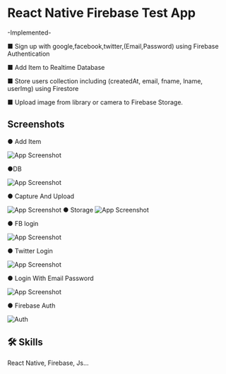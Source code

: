 
# React Native Firebase Test App
-Implemented- 

■ Sign up with google,facebook,twitter,(Email,Password) using Firebase Authentication

■ Add Item to Realtime Database

■ Store users collection including (createdAt, email, fname, lname, userImg) using Firestore

■ Upload image from library or camera to Firebase Storage.
## Screenshots

● Add Item

![App Screenshot](https://raw.githubusercontent.com/apro008/firebaseTest/master/assets/addItem.gif)

●DB

![App Screenshot](https://raw.githubusercontent.com/apro008/firebaseTest/master/assets/addItemSave.gif)

● Capture And Upload

![App Screenshot](https://raw.githubusercontent.com/apro008/firebaseTest/master/assets/CaptureAndUpload1.gif)
● Storage
![App Screenshot](https://raw.githubusercontent.com/apro008/firebaseTest/master/assets/CaptureAndUpload1Upload.gif)

● FB login

![App Screenshot](https://raw.githubusercontent.com/apro008/firebaseTest/master/assets/FBLogin.gif)

● Twitter Login

![App Screenshot](https://raw.githubusercontent.com/apro008/firebaseTest/master/assets/TwitterLogin.gif)

● Login With Email Password

![App Screenshot](https://raw.githubusercontent.com/apro008/firebaseTest/master/assets/login.gif)

● Firebase Auth

![Auth](https://raw.githubusercontent.com/apro008/firebaseTest/master/assets/loginUpload.gif)  
## 🛠 Skills
React Native, Firebase, Js...

  
